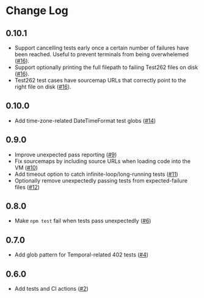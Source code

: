 
# Change Log

## 0.10.1
* Support cancelling tests early once a certain number of failures have been
  reached. Useful to prevent terminals from being overwhelemed
  ([#16](https://github.com/js-temporal/temporal-test262-runner/pull/16)).
* Support optionally printing the full filepath to failing Test262 files on
  disk ([#16](https://github.com/js-temporal/temporal-test262-runner/pull/16)).
* Test262 test cases have sourcemap URLs that correctly point to the right file
  on disk ([#16](https://github.com/js-temporal/temporal-test262-runner/pull/16)).

## 0.10.0
* Add time-zone-related DateTimeFormat test globs ([#14](https://github.com/js-temporal/temporal-test262-runner/pull/14))

## 0.9.0
* Improve unexpected pass reporting ([#9](https://github.com/js-temporal/temporal-test262-runner/pull/9))
* Fix sourcemaps by including source URLs when loading code into the VM ([#10](https://github.com/js-temporal/temporal-test262-runner/pull/10))
* Add timeout option to catch infinite-loop/long-running tests ([#11](https://github.com/js-temporal/temporal-test262-runner/pull/11))
* Optionally remove unexpectedly passing tests from expected-failure files ([#12](https://github.com/js-temporal/temporal-test262-runner/pull/12))

## 0.8.0
* Make `npm test` fail when tests pass unexpectedly ([#6](https://github.com/js-temporal/temporal-test262-runner/pull/6))

## 0.7.0
* Add glob pattern for Temporal-related 402 tests  ([#4](https://github.com/js-temporal/temporal-test262-runner/pull/4))

## 0.6.0
* Add tests and CI actions ([#2](https://github.com/js-temporal/temporal-test262-runner/pull/))
